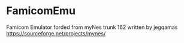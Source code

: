 # FamicomEmu
Famicom Emulator forded from myNes trunk 162 written by jegqamas
https://sourceforge.net/projects/mynes/
